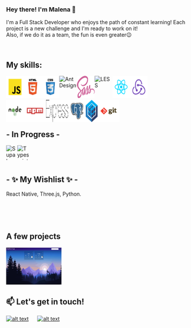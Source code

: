 ### Hey there! I'm Malena 👋

I'm a Full Stack Developer who enjoys the path of constant learning! Each project is a new challenge and I'm ready to work on it!
<br/>
Also, if we do it as a team, the fun is even greater😉

&nbsp;

## My skills:
<p align="">
<a href="https://developer.mozilla.org/en-US/docs/Web/JavaScript"><img alt="Javascript" src="https://raw.githubusercontent.com/triciopa/triciopa/main/logos/languages/javascript.svg" align="left" height="60" width="48" ></a>
<a href="https://www.w3schools.com/html/default.asp"><img alt="HTML5" src="https://raw.githubusercontent.com/triciopa/triciopa/main/logos/others/html.svg" align="left" height="60" width="48" ></a>
<a href="https://css-tricks.com/"><img alt="CSS3" src="https://raw.githubusercontent.com/triciopa/triciopa/main/logos/others/css.svg" align="left" height="60" width="48" ></a>
<a href="https://ant.design/"><img alt="Ant Design" src="https://gw.alipayobjects.com/zos/rmsportal/rlpTLlbMzTNYuZGGCVYM.png" align="left" height="47" width="48" ></a>
<a href="https://sass-lang.com/"><img alt="SASS" src="https://raw.githubusercontent.com/triciopa/triciopa/main/logos/others/sass-1.svg" align="left" height="60" width="48" ></a>
<a href="https://lesscss.org/"><img alt="LESS" src="https://cdn.iconscout.com/icon/free/png-256/less-7-226016.png" align="left" height="60" width="48" ></a>
<a href="https://reactjs.org/docs/hello-world.html"><img alt="React" src="https://raw.githubusercontent.com/triciopa/triciopa/main/logos/frameworks/react.svg" align="left" height="60" width="48" ></a>
<a href="https://redux.js.org/tutorials/essentials/part-1-overview-concepts"><img alt="Redux" src="https://raw.githubusercontent.com/triciopa/triciopa/main/logos/frameworks/redux.svg" align="left" height="60" width="48" ></a>

<br/><br/>
&nbsp;

<p align="">
<a href="https://nodejs.org/dist/latest-v14.x/docs/api/"><img alt="Node" src="https://raw.githubusercontent.com/triciopa/triciopa/main/logos/frameworks/nodejs.svg" align="left" height="60" width="48" ></a>
<a href="https://www.npmjs.com/"><img alt="NPM" src="https://raw.githubusercontent.com/triciopa/triciopa/main/logos/others/npm.svg" align="left" height="60" width="60" ></a>
<a href="https://expressjs.com/en/5x/api.html"><img alt="Express" src="https://raw.githubusercontent.com/triciopa/triciopa/main/logos/frameworks/expressjs2.svg"  align="left" height="60" width="60" ></a>
<a href="https://www.postgresql.org/docs/13/index.html"><img alt="PostgreSQL" src="https://raw.githubusercontent.com/triciopa/triciopa/main/logos/databases/postgresql.svg" align="left" height="60" width="48" ></a>
<a href="https://sequelize.org/master/"><img alt="Sequelize" src="https://github.com/triciopa/triciopa/blob/main/logos/databases/sequelize.svg" align="left" height="60" width="32" ></a>
<a href="https://git-scm.com/docs/gittutorial" target="_blank"><img alt="Git" src="https://raw.githubusercontent.com/triciopa/triciopa/main/logos/others/git.svg" align="left" height="60" width="60" ></a>

<br/><br/>
&nbsp;

## - In Progress -

<p align="">
<a href="https://supabase.io/"><img alt="Supabase" src="https://res.cloudinary.com/apideck/image/upload/w_200,f_auto/v1598443537/icons/supabase-io.jpg"  align="left" height="40" width="30" ></a>
<a href="https://www.typescriptlang.org/"><img alt="Typescript" src="https://cdn.iconscout.com/icon/free/png-512/typescript-1174965.png" align="left" height="40" width="32" ></a>

<br/><br/>
&nbsp;

## - ✨ My Wishlist ✨ -

React Native, Three.js, Python.

<br/><br/>
&nbsp;

## A few projects 

<a href="https://github.com/malenagoni/Weather-App"><img alt='weather-app' src='https://raw.githubusercontent.com/malenagoni/Weather-App/main/WeatherApp/pics/weatherapp.gif' height="100" width="150"/></a>


## 📫 Let's get in touch! 

[![alt text][1.1]][1]
&nbsp;&nbsp;&nbsp;&nbsp;
[![alt text][2.1]][2]

[1.1]: https://raw.githubusercontent.com/paulrobertlloyd/socialmediaicons/main/linkedin-48x48.png

[1]: https://www.linkedin.com/in/malena-goni/

[2.1]:https://raw.githubusercontent.com/paulrobertlloyd/socialmediaicons/main/email-48x48.png

[2]: mailto:malennacg@gmail.com



